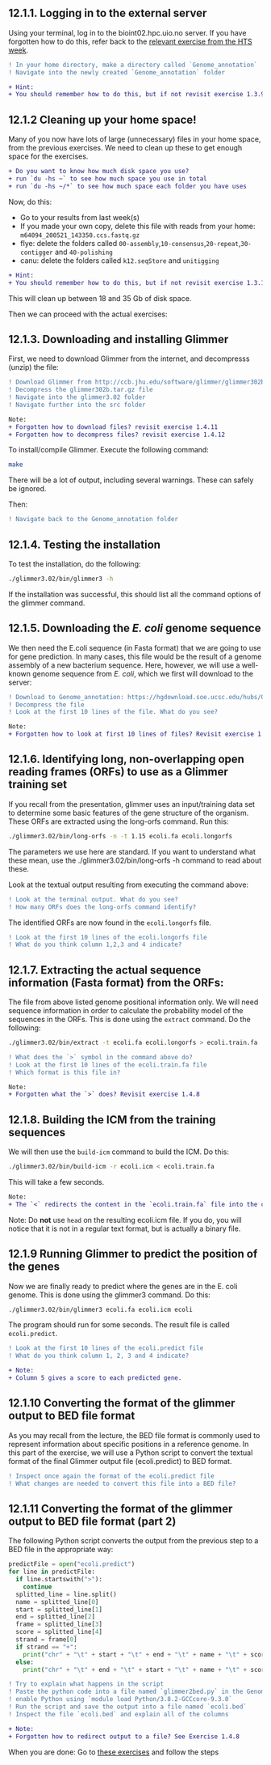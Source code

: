 ## 12.1.1. Logging in to the external server
Using your terminal, log in to the bioint02.hpc.uio.no server. If you have forgotten how to do this, refer back to the [relevant exercise from the HTS week](https://github.com/BIOS3010/Module-10-HTS/blob/main/00-Get_started.md#logging-on-to-the-server).

```diff
! In your home directory, make a directory called `Genome_annotation`
! Navigate into the newly created `Genome_annotation` folder
```

```diff
+ Hint:
+ You should remember how to do this, but if not revisit exercise 1.3.9 and 1.3.3
```

## 12.1.2 Cleaning up your home space!
Many of you now have lots of large (unnecessary) files in your home space, from the previous exercises. We need to clean up these to get enough space for the exercises.

```diff
+ Do you want to know how much disk space you use?
+ run `du -hs ~` to see how much space you use in total
+ run `du -hs ~/*` to see how much space each folder you have uses
```

Now, do this:
- Go to your results from last week(s)
- If you made your own copy, delete this file with reads from your home: `m64094_200521_143350.ccs.fastq.gz`
- flye: delete the folders called `00-assembly`,`10-consensus`,`20-repeat`,`30-contigger` and `40-polishing`
- canu: delete the folders called `k12.seqStore` and `unitigging`

```diff
+ Hint:
+ You should remember how to do this, but if not revisit exercise 1.3.10 and 1.3.11
```

This will clean up between 18 and 35 Gb of disk space.

Then we can proceed with the actual exercises:


## 12.1.3. Downloading and installing Glimmer
First, we need to download Glimmer from the internet, and decompresss (unzip) the file:
```diff
! Download Glimmer from http://ccb.jhu.edu/software/glimmer/glimmer302b.tar.gz to the Genome_annotation folder
! Decompress the glimmer302b.tar.gz file
! Navigate into the glimmer3.02 folder
! Navigate further into the src folder
```

```diff
Note:
+ Forgotten how to download files? revisit exercise 1.4.11
+ Forgotten how to decompress files? revisit exercise 1.4.12
```
To install/compile Glimmer. Execute the following command:

```bash
make
```

There will be a lot of output, including several warnings. These can safely be ignored.

Then:
```diff
! Navigate back to the Genome_annotation folder
```

## 12.1.4. Testing the installation
To test the installation, do the following:
```bash
./glimmer3.02/bin/glimmer3 -h
```
If the installation was successful, this should list all the command options of the glimmer command.

## 12.1.5. Downloading the *E. coli* genome sequence
We then need the E.coli sequence (in Fasta format) that we are going to use for gene prediction. In many cases, this file would be the result of a genome assembly of a new bacterium sequence. Here, however, we will use a well-known genome sequence from *E. coli*, which we first will download to the server:

```diff
! Download to Genome_annotation: https://hgdownload.soe.ucsc.edu/hubs/GCF/000/750/555/GCF_000750555.1/GCF_000750555.1.fa.gz
! Decompress the file
! Look at the first 10 lines of the file. What do you see?
```

```diff
Note:
+ Forgotten how to look at first 10 lines of files? Revisit exercise 1.4.4
```

## 12.1.6. Identifying long, non-overlapping open reading frames (ORFs) to use as a Glimmer training set
If you recall from the presentation, glimmer uses an input/training data set to determine some basic features of the gene structure of the organism. These ORFs are extracted using the long-orfs command. Run this:

```bash
./glimmer3.02/bin/long-orfs -n -t 1.15 ecoli.fa ecoli.longorfs
```
The parameters we use here are standard. If you want to understand what these mean, use the ./glimmer3.02/bin/long-orfs -h command to read about these.

Look at the textual output resulting from executing the command above:
```diff
! Look at the terminal output. What do you see?
! How many ORFs does the long-orfs command identify?
```

The identified ORFs are now found in the `ecoli.longorfs` file.
```diff
! Look at the first 10 lines of the ecoli.longorfs file
! What do you think column 1,2,3 and 4 indicate?
```

## 12.1.7. Extracting the actual sequence information (Fasta format) from the ORFs:
The file from above listed genome positional information only. We will need sequence information in order to calculate the probability model of the sequences in the ORFs. This is done using the `extract` command. Do the following:

```bash
./glimmer3.02/bin/extract -t ecoli.fa ecoli.longorfs > ecoli.train.fa
```

```diff
! What does the `>` symbol in the command above do?
! Look at the first 10 lines of the ecoli.train.fa file
! Which format is this file in?
```
```diff
Note:
+ Forgotten what the `>` does? Revisit exercise 1.4.8
```

## 12.1.8. Building the ICM from the training sequences
We will then use the `build-icm` command to build the ICM. Do this:
```bash
./glimmer3.02/bin/build-icm -r ecoli.icm < ecoli.train.fa
```

This will take a few seconds.

```diff
Note:
+ The `<` redirects the content in the `ecoli.train.fa` file into the command on the left side
```

Note: Do **not** use `head` on the resulting ecoli.icm file. If you do, you will notice that it is not in a regular text format, but is actually a binary file.

## 12.1.9 Running Glimmer to predict the position of the genes
Now we are finally ready to predict where the genes are in the E. coli genome. This is done using the glimmer3 command. Do this:

```bash
./glimmer3.02/bin/glimmer3 ecoli.fa ecoli.icm ecoli
```
The program should run for some seconds. The result file is called `ecoli.predict`.

```diff
! Look at the first 10 lines of the ecoli.predict file
! What do you think column 1, 2, 3 and 4 indicate?
```

```diff
+ Note:
+ Column 5 gives a score to each predicted gene.
```
## 12.1.10 Converting the format of the glimmer output to BED file format
As you may recall from the lecture, the BED file format is commonly used to represent information about specific positions in a reference genome. In this part of the exercise, we will use a Python script to convert the textual format of the final Glimmer output file (ecoli.predict) to BED format.

```diff
! Inspect once again the format of the ecoli.predict file
! What changes are needed to convert this file into a BED file?
```

## 12.1.11 Converting the format of the glimmer output to BED file format (part 2)
The following Python script converts the output from the previous step to a BED file in the appropriate way:

```python
predictFile = open("ecoli.predict")
for line in predictFile:
  if line.startswith(">"):
    continue
  splitted_line = line.split()
  name = splitted_line[0]
  start = splitted_line[1]
  end = splitted_line[2]
  frame = splitted_line[3]
  score = splitted_line[4]
  strand = frame[0]
  if strand == "+":
    print("chr" + "\t" + start + "\t" + end + "\t" + name + "\t" + score + "\t" + strand)
  else:
    print("chr" + "\t" + end + "\t" + start + "\t" + name + "\t" + score + "\t" + strand)
```

```diff
! Try to explain what happens in the script
! Paste the python code into a file named `glimmer2bed.py` in the Genome_annotation folder
! enable Python using `module load Python/3.8.2-GCCcore-9.3.0`
! Run the script and save the output into a file named `ecoli.bed`
! Inspect the file `ecoli.bed` and explain all of the columns
```

```diff
+ Note:
+ Forgotten how to redirect output to a file? See Exercise 1.4.8
```

When you are done: Go to [these exercises](Exercise2.md) and follow the steps
